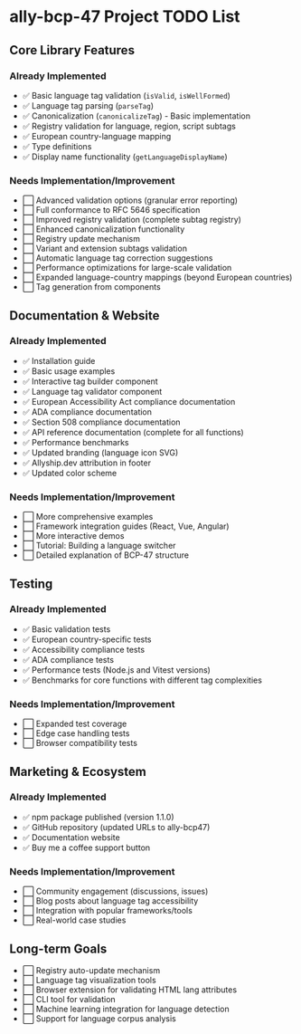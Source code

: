 # ally-bcp-47 Project TODO List

## Core Library Features

### Already Implemented

- ✅ Basic language tag validation (`isValid`, `isWellFormed`)
- ✅ Language tag parsing (`parseTag`)
- ✅ Canonicalization (`canonicalizeTag`) - Basic implementation
- ✅ Registry validation for language, region, script subtags
- ✅ European country-language mapping
- ✅ Type definitions
- ✅ Display name functionality (`getLanguageDisplayName`)

### Needs Implementation/Improvement

- ⬜ Advanced validation options (granular error reporting)
- ⬜ Full conformance to RFC 5646 specification
- ⬜ Improved registry validation (complete subtag registry)
- ⬜ Enhanced canonicalization functionality
- ⬜ Registry update mechanism
- ⬜ Variant and extension subtags validation
- ⬜ Automatic language tag correction suggestions
- ⬜ Performance optimizations for large-scale validation
- ⬜ Expanded language-country mappings (beyond European countries)
- ⬜ Tag generation from components

## Documentation & Website

### Already Implemented

- ✅ Installation guide
- ✅ Basic usage examples
- ✅ Interactive tag builder component
- ✅ Language tag validator component
- ✅ European Accessibility Act compliance documentation
- ✅ ADA compliance documentation
- ✅ Section 508 compliance documentation
- ✅ API reference documentation (complete for all functions)
- ✅ Performance benchmarks
- ✅ Updated branding (language icon SVG)
- ✅ Allyship.dev attribution in footer
- ✅ Updated color scheme

### Needs Implementation/Improvement

- ⬜ More comprehensive examples
- ⬜ Framework integration guides (React, Vue, Angular)
- ⬜ More interactive demos
- ⬜ Tutorial: Building a language switcher
- ⬜ Detailed explanation of BCP-47 structure

## Testing

### Already Implemented

- ✅ Basic validation tests
- ✅ European country-specific tests
- ✅ Accessibility compliance tests
- ✅ ADA compliance tests
- ✅ Performance tests (Node.js and Vitest versions)
- ✅ Benchmarks for core functions with different tag complexities

### Needs Implementation/Improvement

- ⬜ Expanded test coverage
- ⬜ Edge case handling tests
- ⬜ Browser compatibility tests

## Marketing & Ecosystem

### Already Implemented

- ✅ npm package published (version 1.1.0)
- ✅ GitHub repository (updated URLs to ally-bcp47)
- ✅ Documentation website
- ✅ Buy me a coffee support button

### Needs Implementation/Improvement

- ⬜ Community engagement (discussions, issues)
- ⬜ Blog posts about language tag accessibility
- ⬜ Integration with popular frameworks/tools
- ⬜ Real-world case studies

## Long-term Goals

- ⬜ Registry auto-update mechanism
- ⬜ Language tag visualization tools
- ⬜ Browser extension for validating HTML lang attributes
- ⬜ CLI tool for validation
- ⬜ Machine learning integration for language detection
- ⬜ Support for language corpus analysis
